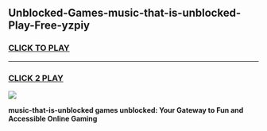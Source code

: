 
## Unblocked-Games-music-that-is-unblocked-Play-Free-yzpiy
<h3>
<a href="https://premium76.site?title=music-that-is-unblocked&ref=23A">CLICK TO PLAY</a></h3>
<hr>

<h3>
<a href="https://premium76.site?title=music-that-is-unblocked&ref=23A">CLICK 2 PLAY</a>
  
</h3>

<a href="https://premium76.site?title=music-that-is-unblocked&ref=23A"><img src="https://clearcache.store/games.png"></a>


**music-that-is-unblocked games unblocked: Your Gateway to Fun and Accessible Online Gaming**
